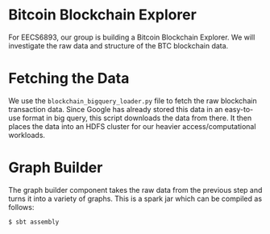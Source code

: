 # Bitcoin Blockchain Explorer

For EECS6893, our group is building a Bitcoin Blockchain Explorer. We will investigate the raw data and structure of the BTC blockchain data.

# Fetching the Data

We use the `blockchain_bigquery_loader.py` file to fetch the raw blockchain transaction data. Since Google has already stored this data in an easy-to-use format in big query, this script downloads the data from there. It then places the data into an HDFS cluster for our heavier access/computational workloads.

# Graph Builder

The graph builder component takes the raw data from the previous step and turns it into a variety of graphs. This is a spark jar which can be compiled as follows:

```
$ sbt assembly
```

